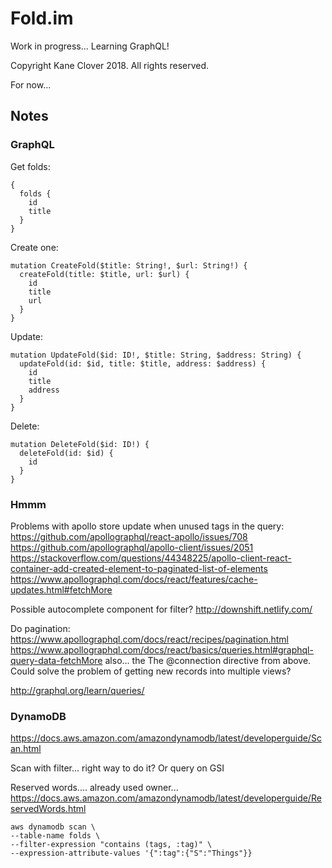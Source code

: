 # Fold.im

Work in progress... Learning GraphQL!

Copyright Kane Clover 2018.
All rights reserved.

For now...

## Notes

### GraphQL

Get folds:
```
{
  folds {
    id
    title
  }
}
```

Create one:
```
mutation CreateFold($title: String!, $url: String!) {
  createFold(title: $title, url: $url) {
    id
    title
    url
  }
}
```
Update:
```
mutation UpdateFold($id: ID!, $title: String, $address: String) {
  updateFold(id: $id, title: $title, address: $address) {
    id
    title
    address
  }
}
```
Delete:
```
mutation DeleteFold($id: ID!) {
  deleteFold(id: $id) {
    id
  }
}
```

### Hmmm

Problems with apollo store update when unused tags in the query:
https://github.com/apollographql/react-apollo/issues/708
https://github.com/apollographql/apollo-client/issues/2051
https://stackoverflow.com/questions/44348225/apollo-client-react-container-add-created-element-to-paginated-list-of-elements
https://www.apollographql.com/docs/react/features/cache-updates.html#fetchMore

Possible autocomplete component for filter?
http://downshift.netlify.com/

Do pagination:
https://www.apollographql.com/docs/react/recipes/pagination.html
https://www.apollographql.com/docs/react/basics/queries.html#graphql-query-data-fetchMore
also... the The @connection directive from above.
Could solve the problem of getting new records into multiple views?

http://graphql.org/learn/queries/



### DynamoDB

https://docs.aws.amazon.com/amazondynamodb/latest/developerguide/Scan.html

Scan with filter... right way to do it? Or query on GSI

Reserved words.... already used owner...
https://docs.aws.amazon.com/amazondynamodb/latest/developerguide/ReservedWords.html


```
aws dynamodb scan \
--table-name folds \
--filter-expression "contains (tags, :tag)" \
--expression-attribute-values '{":tag":{"S":"Things"}}
```